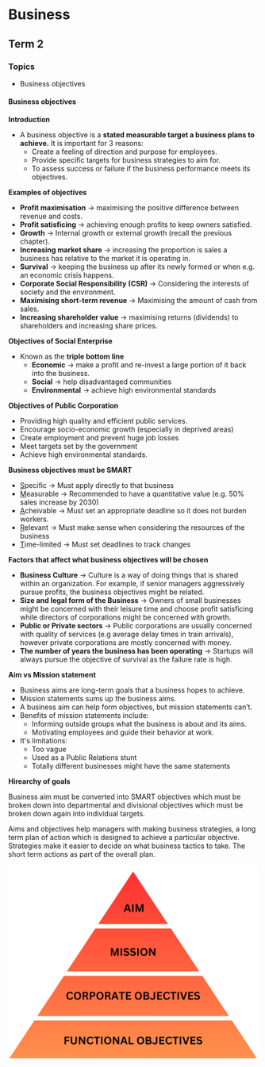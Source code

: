 <h1>Business</h1>

## Term 2

### Topics
- Business objectives

#### Business objectives
**Introduction**
- A business objective is a **stated measurable target a business plans to achieve.** It is important for 3 reasons:
    - Create a feeling of direction and purpose for employees. 
    - Provide specific targets for business strategies to aim for.
    - To assess success or failure if the business performance meets its objectives. 

**Examples of objectives**
- **Profit maximisation** &rarr; maximising the positive difference between revenue and costs.
- **Profit satisficing** &rarr; achieving enough profits to keep owners satisfied.
- **Growth** &rarr; Internal growth or external growth (recall the previous chapter).
- **Increasing market share** &rarr; increasing the proportion is sales a business has relative to the market it is operating in.
- **Survival** &rarr; keeping the business up after its newly formed or when e.g. an economic crisis happens.
- **Corporate Social Responsibility (CSR)** &rarr; Considering the interests of society and the environment.
- **Maximising short-term revenue** &rarr; Maximising the amount of cash from sales.
- **Increasing shareholder value** &rarr; maximising returns (dividends) to shareholders and increasing share prices.

**Objectives of Social Enterprise**
- Known as the **triple bottom line**
    - **Economic** &rarr; make a profit and re-invest a large portion of it back into the business.
    - **Social** &rarr; help disadvantaged communities
    - **Environmental** &rarr; achieve high environmental standards

**Objectives of Public Corporation**
- Providing high quality and efficient public services. 
- Encourage socio-economic growth (especially in deprived areas) 
- Create employment and prevent huge job losses 
- Meet targets set by the government 
- Achieve high environmental standards. 

**Business objectives must be SMART**
- <u>S</u>pecific &rarr; Must apply directly to that business
- <u>M</u>easurable &rarr; Recommended to have a quantitative value (e.g. 50% sales increase by 2030)
- <u>A</u>cheivable &rarr; Must set an appropriate deadline so it does not burden workers.
- <u>R</u>elevant &rarr; Must make sense when considering the resources of the business
- <u>T</u>ime-limited &rarr; Must set deadlines to track changes

**Factors that affect what business objectives will be chosen**
- **Business Culture** &rarr; Culture is a way of doing things that is shared within an organization. For example, if senior managers aggressively pursue profits, the business objectives might be related.
- **Size and legal form of the Business** &rarr; Owners of small businesses might be concerned with their leisure time and choose profit satisficing while directors of corporations might be concerned with growth. 
- **Public or Private sectors** &rarr; Public corporations are usually concerned with quality of services (e.g average delay times in train arrivals), however private corporations are mostly concerned with money.
- **The number of years the business has been operating** &rarr; Startups will always pursue the objective of survival as the failure rate is high. 

**Aim vs Mission statement**
- Business aims are long-term goals that a business hopes to achieve.
- Mission statements sums up the business aims.
- A business aim can help form objectives, but mission statements can’t.
- Benefits of mission statements include:
    - Informing outside groups what the business is about and its aims.
    - Motivating employees and guide their behavior at work.
- It's limitations:
    - Too vague
    - Used as a Public Relations stunt
    - Totally different businesses might have the same statements

**Hirearchy of goals**

Business aim must be converted into SMART objectives which must be broken down into departmental and divisional objectives which must be broken down again into individual targets. 

Aims and objectives help managers with making business strategies, a long term plan of action which is designed to achieve a particular objective. Strategies make it easier to decide on what business tactics to take. The short term actions as part of the overall plan. 

![Hirearchy of goals](/images/business/hirearchy%20of%20goals.png)